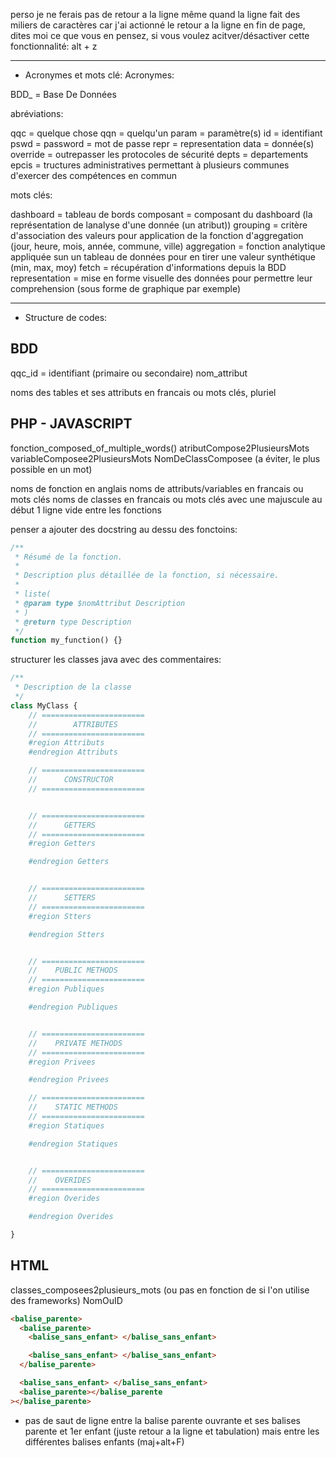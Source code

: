 perso je ne ferais pas de retour a la ligne même quand la ligne fait des miliers de caractères car j'ai actionné le retour a la ligne en fin de page, dites moi ce que vous en pensez, si vous voulez acitver/désactiver cette fonctionnalité:
alt + z

---

- Acronymes et mots clé:
  Acronymes:

BDD\_ = Base De Données

abréviations:

qqc = quelque chose
qqn = quelqu'un
param = paramètre(s)
id = identifiant
pswd = password = mot de passe
repr = representation
data = donnée(s)
override = outrepasser les protocoles de sécurité
depts = departements
epcis = tructures administratives permettant à plusieurs communes d'exercer des compétences en commun

mots clés:

dashboard = tableau de bords
composant = composant du dashboard (la représentation de lanalyse d'une donnée (un atribut))
grouping = critère d'association des valeurs pour application de la fonction d'aggregation (jour, heure, mois, année, commune, ville)
aggregation = fonction analytique appliquée sun un tableau de données pour en tirer une valeur synthétique (min, max, moy)
fetch = récupération d'informations depuis la BDD
representation = mise en forme visuelle des données pour permettre leur comprehension (sous forme de graphique par exemple)

---

- Structure de codes:

## BDD

qqc_id = identifiant (primaire ou secondaire)
nom_attribut

noms des tables et ses attributs en francais ou mots clés, pluriel

## PHP - JAVASCRIPT

fonction_composed_of_multiple_words()
atributCompose2PlusieursMots
variableComposee2PlusieursMots
NomDeClassComposee (a éviter, le plus possible en un mot)

noms de fonction en anglais
noms de attributs/variables en francais ou mots clés
noms de classes en francais ou mots clés avec une majuscule au début
1 ligne vide entre les fonctions

penser a ajouter des docstring au dessu des fonctoins:

```php
/**
 * Résumé de la fonction.
 *
 * Description plus détaillée de la fonction, si nécessaire.
 *
 * liste(
 * @param type $nomAttribut Description
 * )
 * @return type Description
 */
function my_function() {}
```

structurer les classes java avec des commentaires:

```php
/**
 * Description de la classe
 */
class MyClass {
    // =======================
    //        ATTRIBUTES
    // =======================
    #region Attributs
    #endregion Attributs

    // =======================
    //      CONSTRUCTOR
    // =======================


    // =======================
    //      GETTERS
    // =======================
    #region Getters

    #endregion Getters


    // =======================
    //      SETTERS
    // =======================
    #region Stters

    #endregion Stters


    // =======================
    //    PUBLIC METHODS
    // =======================
    #region Publiques

    #endregion Publiques


    // =======================
    //    PRIVATE METHODS
    // =======================
    #region Privees

    #endregion Privees

    // =======================
    //    STATIC METHODS
    // =======================
    #region Statiques

    #endregion Statiques


    // =======================
    //    OVERIDES
    // =======================
    #region Overides

    #endregion Overides

}
```

## HTML

classes_composees2plusieurs_mots (ou pas en fonction de si l'on utilise des frameworks)
NomOuID

```html
<balise_parente>
  <balise_parente>
    <balise_sans_enfant> </balise_sans_enfant>

    <balise_sans_enfant> </balise_sans_enfant>
  </balise_parente>

  <balise_sans_enfant> </balise_sans_enfant>
  <balise_parente></balise_parente
></balise_parente>
```

- pas de saut de ligne entre la balise parente ouvrante et ses balises parente et 1er enfant (juste retour a la ligne et tabulation) mais entre les différentes balises enfants (maj+alt+F)
